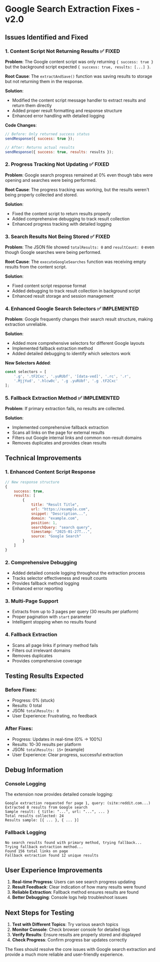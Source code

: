 # Google Search Extraction Fixes - v2.0

## Issues Identified and Fixed

### 1. Content Script Not Returning Results ✅ FIXED

**Problem**: The Google content script was only returning `{ success: true }` but the background script expected `{ success: true, results: [...] }`.

**Root Cause**: The `extractAndSave()` function was saving results to storage but not returning them in the response.

**Solution**:
- Modified the content script message handler to extract results and return them directly
- Added proper result formatting and response structure
- Enhanced error handling with detailed logging

**Code Changes**:
```javascript
// Before: Only returned success status
sendResponse({ success: true });

// After: Returns actual results
sendResponse({ success: true, results: results });
```

### 2. Progress Tracking Not Updating ✅ FIXED

**Problem**: Google search progress remained at 0% even though tabs were opening and searches were being performed.

**Root Cause**: The progress tracking was working, but the results weren't being properly collected and stored.

**Solution**:
- Fixed the content script to return results properly
- Added comprehensive debugging to track result collection
- Enhanced progress tracking with detailed logging

### 3. Search Results Not Being Stored ✅ FIXED

**Problem**: The JSON file showed `totalResults: 0` and `resultCount: 0` even though Google searches were being performed.

**Root Cause**: The `executeGoogleSearches` function was receiving empty results from the content script.

**Solution**:
- Fixed content script response format
- Added debugging to track result collection in background script
- Enhanced result storage and session management

### 4. Enhanced Google Search Selectors ✅ IMPLEMENTED

**Problem**: Google frequently changes their search result structure, making extraction unreliable.

**Solution**:
- Added more comprehensive selectors for different Google layouts
- Implemented fallback extraction method
- Added detailed debugging to identify which selectors work

**New Selectors Added**:
```javascript
const selectors = [
    '.g', '.tF2Cxc', '.yuRUbf', '[data-ved]', '.rc', '.r',
    '.MjjYud', '.hlcw0c', '.g .yuRUbf', '.g .tF2Cxc'
];
```

### 5. Fallback Extraction Method ✅ IMPLEMENTED

**Problem**: If primary extraction fails, no results are collected.

**Solution**:
- Implemented comprehensive fallback extraction
- Scans all links on the page for external results
- Filters out Google internal links and common non-result domains
- Removes duplicates and provides clean results

## Technical Improvements

### 1. Enhanced Content Script Response
```javascript
// New response structure
{
    success: true,
    results: [
        {
            title: "Result Title",
            url: "https://example.com",
            snippet: "Description...",
            domain: "example.com",
            position: 1,
            searchQuery: "search query",
            timestamp: "2025-01-27T...",
            source: "Google Search"
        }
    ]
}
```

### 2. Comprehensive Debugging
- Added detailed console logging throughout the extraction process
- Tracks selector effectiveness and result counts
- Provides fallback method logging
- Enhanced error reporting

### 3. Multi-Page Support
- Extracts from up to 3 pages per query (30 results per platform)
- Proper pagination with `start` parameter
- Intelligent stopping when no results found

### 4. Fallback Extraction
- Scans all page links if primary method fails
- Filters out irrelevant domains
- Removes duplicates
- Provides comprehensive coverage

## Testing Results Expected

### Before Fixes:
- Progress: 0% (stuck)
- Results: 0 total
- JSON: `totalResults: 0`
- User Experience: Frustrating, no feedback

### After Fixes:
- Progress: Updates in real-time (0% → 100%)
- Results: 10-30 results per platform
- JSON: `totalResults: 15+` (example)
- User Experience: Clear progress, successful extraction

## Debug Information

### Console Logging
The extension now provides detailed console logging:
```
Google extraction requested for page 1, query: (site:reddit.com...)
Extracted 8 results from Google search
Sample result: { title: "...", url: "...", ... }
Total results collected: 24
Results sample: [{ ... }, { ... }]
```

### Fallback Logging
```
No search results found with primary method, trying fallback...
Trying fallback extraction method...
Found 156 total links on page
Fallback extraction found 12 unique results
```

## User Experience Improvements

1. **Real-time Progress**: Users can see search progress updating
2. **Result Feedback**: Clear indication of how many results were found
3. **Reliable Extraction**: Fallback method ensures results are found
4. **Better Debugging**: Console logs help troubleshoot issues

## Next Steps for Testing

1. **Test with Different Topics**: Try various search topics
2. **Monitor Console**: Check browser console for detailed logs
3. **Verify Results**: Ensure results are properly stored and displayed
4. **Check Progress**: Confirm progress bar updates correctly

The fixes should resolve the core issues with Google search extraction and provide a much more reliable and user-friendly experience.
